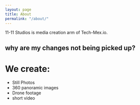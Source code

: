 ```yaml
---
layout: page
title: About
permalink: "/about/"
---
```

11-11 Studios is media creation arm of Tech-Mex.io.

## why are my changes not being picked up?

# We create:

* Still Photos
* 360 panoramic images
* Drone footage
* short video